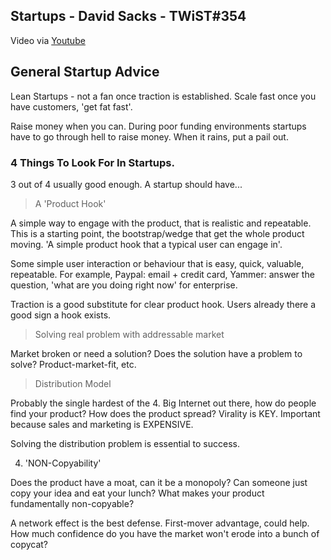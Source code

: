 ## Startups - David Sacks - TWiST#354

Video via [Youtube][1] 

## General Startup Advice 

Lean Startups - not a fan once traction is established.  Scale fast once you have customers, 'get fat fast'.  

Raise money when you can.  During poor funding environments startups have to go through hell to raise money.  When it rains, put a pail out. 

### 4 Things To Look For In Startups.  

3 out of 4 usually good enough.  A startup should have...

> A 'Product Hook' 

A simple way to engage with the product, that is realistic and repeatable.  This is a starting point, the bootstrap/wedge that get the whole product moving.  'A simple product hook that a typical user can engage in'.

Some simple user interaction or behaviour that is easy, quick, valuable, repeatable.  For example, Paypal: email + credit card, Yammer: answer the question, 'what are you doing right now' for enterprise.

Traction is a good substitute for clear product hook. Users already there a good sign a hook exists.

> Solving real problem with addressable market 

Market broken or need a solution?  Does the solution have a problem to solve? Product-market-fit, etc. 
 
> Distribution Model

Probably the single hardest of the 4.  Big Internet out there, how do people find your product?   How does the product spread?  Virality is KEY.  Important because sales and marketing is EXPENSIVE. 

Solving the distribution problem is essential to success.

4. 'NON-Copyability' 

Does the product have a moat, can it be a monopoly? Can someone just copy your idea and eat your lunch?  What makes your product fundamentally non-copyable? 

A network effect is the best defense.  First-mover advantage, could help.  How much confidence do you have the market won't erode into a bunch of copycat?  



[1]:https://www.youtube.com/watch?v=Jm4gepoa7hk